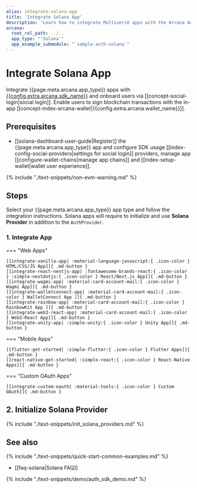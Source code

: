 ```yaml
---
alias: integrate-solana-app
title: 'Integrate Solana App'
description: 'Learn how to integrate MultiversX apps with the Arcana Auth SDK, onboard users and allow them to use the Near blockchain and sign transactions via Arcana wallet.'
arcana:
  root_rel_path: ../..
  app_type: "'Solana'"
  app_example_submodule: "`sample-auth-solana`"
---
```


# Integrate Solana App

Integrate {{page.meta.arcana.app_type}} apps with [{{config.extra.arcana.sdk_name}}]({{page.meta.arcana.root_rel_path}}/concepts/authsdk.md) and onboard users via [[concept-social-login|social login]]. Enable users to sign blockchain transactions with the in-app [[concept-index-arcana-wallet|{{config.extra.arcana.wallet_name}}]].

## Prerequisites

* [[solana-dashboard-user-guide|Register]] the {{page.meta.arcana.app_type}} app and configure SDK usage [[index-config-social-providers|settings for social login]] providers, manage app [[configure-wallet-chains|manage app chains]] and [[index-setup-wallet|wallet user experience]].

{% include "./text-snippets/non-evm-warning.md" %}

## Steps

Select your {{page.meta.arcana.app_type}} app type and follow the integration instructions. Solana apps will require to initialize and use **Solana Provider** in addition to the `AuthProvider`.

### 1. Integrate App

=== "Web Apps"

    [[integrate-vanilla-app| :material-language-javascript:{ .icon-color } HTML/CSS/JS App]]{ .md-button }
    [[integrate-react-nextjs-app| :fontawesome-brands-react:{ .icon-color } :simple-nextdotjs:{ .icon-color } React/Next.js App]]{ .md-button } 
    [[integrate-wagmi-app| :material-card-account-mail:{ .icon-color } Wagmi App]]{ .md-button } 
    [[integrate-walletconnect-app| :material-card-account-mail:{ .icon-color } WalletConnect App ]]{ .md-button }
    [[integrate-rainbow-app| :material-card-account-mail:{ .icon-color } RainbowKit App ]]{ .md-button }
    [[integrate-web3-react-app| :material-card-account-mail:{ .icon-color } Web3-React App]]{ .md-button }
    [[integrate-unity-app| :simple-unity:{ .icon-color } Unity App]]{ .md-button }

=== "Mobile Apps"

    [[flutter-get-started| :simple-flutter:{ .icon-color } Flutter Apps]]{ .md-button }
    [[react-native-get-started| :simple-react:{ .icon-color } React-Native Apps]]{ .md-button }

=== "Custom OAuth Apps"

    [[integrate-custom-oauth| :material-tools:{ .icon-color } Custom OAuth]]{ .md-button }


## 2. Initialize Solana Provider

{% include "./text-snippets/init_solana_providers.md" %}

## See also

{% include "./text-snippets/quick-start-common-examples.md" %}

* [[faq-solana|Solana FAQ]]

{% include "./text-snippets/demo/auth_sdk_demo.md" %}
